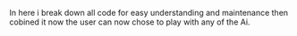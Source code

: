 In here i break down all code for easy understanding and maintenance
then cobined it now the user can now chose to play with any of the Ai. 